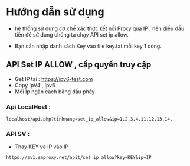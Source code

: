 # Hướng dẫn sử dụng
* hệ thống sử dụng cơ chế xác thực kết nối Proxy qua IP , nên điều đầu tiên để sử dụng chúng ta chạy API set ip allow.

* Bạn cần nhập danh sách Key vào file key.txt mỗi key 1 dòng.

## API Set IP ALLOW , cấp quyền truy cập
- Get IP tại : https://ipv6-test.com
- Copy IpV4 , Ipv6
- Mỗi Ip ngăn cách bằng dấu phẩy
### Api LocalHost :
```
localhost/api.php?tinhnang=set_ip_allow&ip=1.2.3.4,11.12.13.14,
```
### API SV :
- Thay KEY và IP vào IP
```
https://sv1.smproxy.net/apit/set_ip_allow?key=KEY&ip=IP
```
